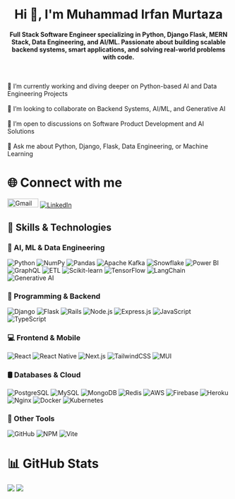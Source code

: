 <div align="center">
  <h1>Hi 👋, I'm Muhammad Irfan Murtaza</h1>
</div>

<div align="center">
  <h4>Full Stack Software Engineer specializing in Python, Django Flask, MERN Stack, Data Engineering, and AI/ML. Passionate about building scalable backend systems, smart applications, and solving real-world problems with code.</h4>
</div>
<br>

🔭  I’m currently working and diving deeper on Python-based AI and Data Engineering Projects<br><br>👯  I’m looking to collaborate on Backend Systems, AI/ML, and Generative AI<br><br>🤝  I’m open to discussions on Software Product Development and AI Solutions<br><br>💬  Ask me about Python, Django, Flask, Data Engineering, or Machine Learning


# 🌐 Connect with me
<a href="mailto:mirfan8868@gmail.com"><img src="https://img.shields.io/badge/Gmail-D14836?style=for-the-badge&logo=gmail&logoColor=white" alt="Gmail" width="70" height="20"></a> [![LinkedIn](https://img.shields.io/badge/LinkedIn-%230077B5.svg?logo=linkedin&logoColor=white)](https://linkedin.com/in/muhammad-irfan-murtaza)

## 🚀 Skills & Technologies

### 🧠 AI, ML & Data Engineering
![Python](https://img.shields.io/badge/Python-3670A0?style=for-the-badge&logo=python&logoColor=ffdd54)
![NumPy](https://img.shields.io/badge/NumPy-013243?style=for-the-badge&logo=numpy&logoColor=white)
![Pandas](https://img.shields.io/badge/Pandas-150458?style=for-the-badge&logo=pandas&logoColor=white)
![Apache Kafka](https://img.shields.io/badge/Apache%20Kafka-231F20?style=for-the-badge&logo=apachekafka&logoColor=white)
![Snowflake](https://img.shields.io/badge/Snowflake-29B5E8?style=for-the-badge&logo=snowflake&logoColor=white)
![Power BI](https://img.shields.io/badge/Power%20BI-F2C811?style=for-the-badge&logo=powerbi&logoColor=black)
![GraphQL](https://img.shields.io/badge/GraphQL-E10098?style=for-the-badge&logo=graphql&logoColor=white)
![ETL](https://img.shields.io/badge/ETL-4B8BBE?style=for-the-badge&logo=databricks&logoColor=white)
![Scikit-learn](https://img.shields.io/badge/Scikit--learn-F7931E?style=for-the-badge&logo=scikit-learn&logoColor=white)
![TensorFlow](https://img.shields.io/badge/TensorFlow-FF6F00?style=for-the-badge&logo=tensorflow&logoColor=white)
![LangChain](https://img.shields.io/badge/LangChain-FFCC00?style=for-the-badge&logo=openai&logoColor=black)
![Generative AI](https://img.shields.io/badge/GenerativeAI-00A8E8?style=for-the-badge)

### 🧰 Programming & Backend
![Django](https://img.shields.io/badge/Django-092E20?style=for-the-badge&logo=django&logoColor=white)
![Flask](https://img.shields.io/badge/Flask-000000?style=for-the-badge&logo=flask&logoColor=white)
![Rails](https://img.shields.io/badge/Rails-CC0000?style=for-the-badge&logo=ruby-on-rails&logoColor=white)
![Node.js](https://img.shields.io/badge/Node.js-339933?style=for-the-badge&logo=node.js&logoColor=white)
![Express.js](https://img.shields.io/badge/Express.js-404d59?style=for-the-badge&logo=express&logoColor=white)
![JavaScript](https://img.shields.io/badge/JavaScript-F7DF1E?style=for-the-badge&logo=javascript&logoColor=black)
![TypeScript](https://img.shields.io/badge/TypeScript-007ACC?style=for-the-badge&logo=typescript&logoColor=white)

### 💻 Frontend & Mobile
![React](https://img.shields.io/badge/React-20232A?style=for-the-badge&logo=react&logoColor=61DAFB)
![React Native](https://img.shields.io/badge/React%20Native-20232A?style=for-the-badge&logo=react&logoColor=61DAFB)
![Next.js](https://img.shields.io/badge/Next.js-000000?style=for-the-badge&logo=next.js&logoColor=white)
![TailwindCSS](https://img.shields.io/badge/TailwindCSS-38B2AC?style=for-the-badge&logo=tailwind-css&logoColor=white)
![MUI](https://img.shields.io/badge/MUI-007FFF?style=for-the-badge&logo=mui&logoColor=white)

### 🛢 Databases & Cloud
![PostgreSQL](https://img.shields.io/badge/PostgreSQL-336791?style=for-the-badge&logo=postgresql&logoColor=white)
![MySQL](https://img.shields.io/badge/MySQL-4479A1?style=for-the-badge&logo=mysql&logoColor=white)
![MongoDB](https://img.shields.io/badge/MongoDB-4EA94B?style=for-the-badge&logo=mongodb&logoColor=white)
![Redis](https://img.shields.io/badge/Redis-DC382D?style=for-the-badge&logo=redis&logoColor=white)
![AWS](https://img.shields.io/badge/AWS-FF9900?style=for-the-badge&logo=amazonaws&logoColor=white)
![Firebase](https://img.shields.io/badge/Firebase-FFCA28?style=for-the-badge&logo=firebase&logoColor=black)
![Heroku](https://img.shields.io/badge/Heroku-430098?style=for-the-badge&logo=heroku&logoColor=white)
![Nginx](https://img.shields.io/badge/Nginx-009639?style=for-the-badge&logo=nginx&logoColor=white)
![Docker](https://img.shields.io/badge/Docker-2496ED?style=for-the-badge&logo=docker&logoColor=white)
![Kubernetes](https://img.shields.io/badge/Kubernetes-326CE5?style=for-the-badge&logo=kubernetes&logoColor=white)

### 🧩 Other Tools
![GitHub](https://img.shields.io/badge/GitHub-181717?style=for-the-badge&logo=github&logoColor=white)
![NPM](https://img.shields.io/badge/NPM-CB3837?style=for-the-badge&logo=npm&logoColor=white)
![Vite](https://img.shields.io/badge/Vite-646CFF?style=for-the-badge&logo=vite&logoColor=white)

# 📊 GitHub Stats
![](https://github-readme-stats.vercel.app/api?username=irfan-murtaza&theme=radical&hide_border=true&include_all_commits=true&count_private=true)
![](https://github-readme-stats.vercel.app/api/top-langs/?username=irfan-murtaza&theme=radical&hide_border=true&include_all_commits=true&count_private=true&layout=compact)
